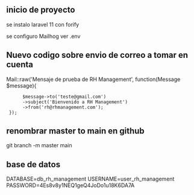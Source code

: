 

## inicio de proyecto

<p> se instalo laravel 11 con forify </p>

<p> se configuro Mailhog ver .env </p>

## Nuevo codigo sobre envio de correo a tomar en cuenta
<p>   Mail::raw('Mensaje de prueba de RH Management', function(Message $message){

          $message->to('teste@gmail.com')
          ->subject('Bienvenido a RH Management')
          ->from('rh@rhmanagement.com');
     });
</p>

## renombrar master to main en github
<p>git branch -m master main</p>

## base de datos 
   <p>   
      DATABASE=db_rh_management
      USERNAME=user_rh_management
      PASSWORD=4Es8v8y1NEQ1geQ4JoDo1u18K6DA7A 
    </p>

